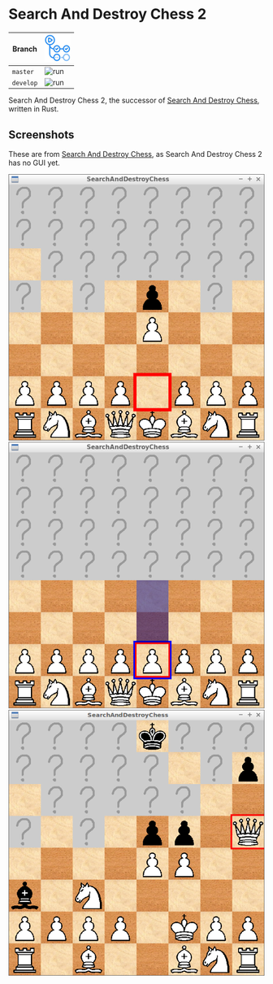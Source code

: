 # Search And Destroy Chess 2

Branch   |[![GitHub Actions logo](pics/GitHubActions.png)](https://github.com/richelbilderbeek/search_and_destroy_chess_2/actions)
---------|------------------------------------------------------------------------------------------------------------------------
`master` |![run](https://github.com/richelbilderbeek/search_and_destroy_chess_2/workflows/run/badge.svg?branch=master)
`develop`|![run](https://github.com/richelbilderbeek/search_and_destroy_chess_2/workflows/run/badge.svg?branch=develop)

Search And Destroy Chess 2,
the successor of [Search And Destroy Chess](https://github.com/richelbilderbeek/SearchAndDestroyChess),
written in Rust.

## Screenshots

These are from [Search And Destroy Chess](https://github.com/richelbilderbeek/SearchAndDestroyChess),
as Search And Destroy Chess 2 has no GUI yet.

![](pics/SearchAndDestroyChess_3_0.png)
![](pics/SearchAndDestroyChess_3_1.png)
![](pics/SearchAndDestroyChess_3_2.png)

